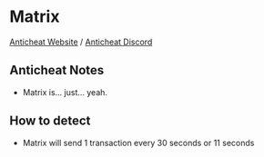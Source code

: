 # Matrix
[Anticheat Website](https://matrix.rip)
/ [Anticheat Discord](https://discord.matrix.rip/)
## Anticheat Notes
- Matrix is... just... yeah.

## How to detect
- Matrix will send 1 transaction every 30 seconds or 11 seconds
